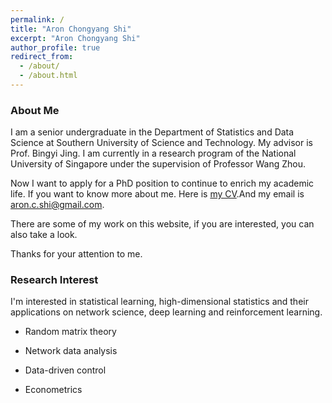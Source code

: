 ```yaml
---
permalink: /
title: "Aron Chongyang Shi"
excerpt: "Aron Chongyang Shi"
author_profile: true
redirect_from:
  - /about/
  - /about.html
---
```


### About Me

I am a senior undergraduate in the Department of Statistics and Data Science at Southern University of Science and Technology. My advisor is Prof. Bingyi Jing. I am currently in a research program of the National University of Singapore under the supervision of Professor Wang Zhou.

Now I want to apply for a PhD position to continue to enrich my academic life. If you want to know more about me. Here is [my CV](http://AronChongyangShi.github.io/files/Resume.pdf).And my email is aron.c.shi@gmail.com.

There are some of my work on this website, if you are interested, you can also take a look.

Thanks for your attention to me.

### Research Interest

I'm interested in statistical learning, high-dimensional statistics and their applications on network science, deep learning and reinforcement learning.

- Random matrix theory

- Network data analysis

- Data-driven control

- Econometrics
